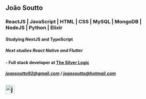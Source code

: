 ## João Soutto
### ReactJS | JavaScript | HTML | CSS | MySQL | MongoDB | NodeJS | Python | Elixir
#### Studying NextJS and TypeScript
##### Next studies React Native and Flutter
#### - Full stack developer at [The Silver Logic](https://tsl.io/)
##### joaosoutto92@gmail.com / joaosoutto@hotmail.com
<a href="https://linkedin.com/in/joaosoutto" target="blank"><img align="center" src="https://cdn.jsdelivr.net/npm/simple-icons@3.0.1/icons/linkedin.svg" alt="joaosoutto" height="30" width="30" /></a>
---















